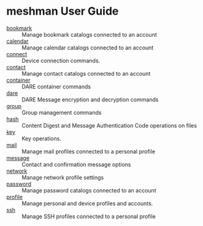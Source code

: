 # meshman User Guide

<dl>
<dt><a href="bookmark.md">bookmark</a>
<dd>Manage bookmark catalogs connected to an account
<dt><a href="calendar.md">calendar</a>
<dd>Manage calendar catalogs connected to an account
<dt><a href="connect.md">connect</a>
<dd>Device connection commands.
<dt><a href="contact.md">contact</a>
<dd>Manage contact catalogs connected to an account
<dt><a href="container.md">container</a>
<dd>DARE container commands
<dt><a href="dare.md">dare</a>
<dd>DARE Message encryption and decryption commands
<dt><a href="group.md">group</a>
<dd>Group management commands
<dt><a href="hash.md">hash</a>
<dd>Content Digest and Message Authentication Code operations on files
<dt><a href="key.md">key</a>
<dd>Key operations.
<dt><a href="mail.md">mail</a>
<dd>Manage mail profiles connected to a personal profile
<dt><a href="message.md">message</a>
<dd>Contact and confirmation message options
<dt><a href="network.md">network</a>
<dd>Manage network profile settings
<dt><a href="password.md">password</a>
<dd>Manage password catalogs connected to an account
<dt><a href="profile.md">profile</a>
<dd>Manage personal and device profiles and accounts.
<dt><a href="ssh.md">ssh</a>
<dd>Manage SSH profiles connected to a personal profile
</dl>


